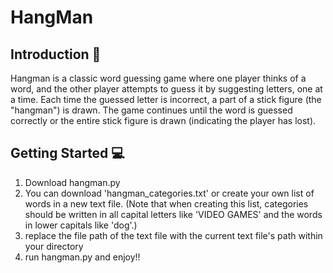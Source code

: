 # HangMan

## **Introduction 📝**
Hangman is a classic word guessing game where one player thinks of a word, and the other player attempts to guess it by suggesting letters, one at a time. Each time the guessed letter is incorrect, a part of a stick figure (the "hangman") is drawn. The game continues until the word is guessed correctly or the entire stick figure is drawn (indicating the player has lost).

## **Getting Started 💻**
1. Download hangman.py 
2. You can download 'hangman_categories.txt' or create your own list of words in a new text file. (Note that when creating this list, categories should be written in all capital letters like 'VIDEO GAMES' and the words in lower capitals like 'dog'.)
3. replace the file path of the text file with the current text file's path within your directory
4. run hangman.py and enjoy!!